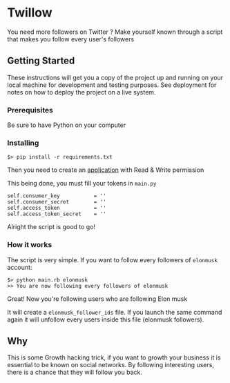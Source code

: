 # Twillow

You need more followers on Twitter ? Make yourself known through a script that makes you follow every user's followers

## Getting Started

These instructions will get you a copy of the project up and running on your local machine for development and testing purposes. See deployment for notes on how to deploy the project on a live system.

### Prerequisites

Be sure to have Python on your computer

### Installing

```
$> pip install -r requirements.txt
```
Then you need to create an [application](https://apps.twitter.com/) with Read & Write permission

This being done, you must fill your tokens in `main.py`

```
self.consumer_key           = ''
self.consumer_secret        = ''
self.access_token           = ''
self.access_token_secret    = ''
```

Alright the script is good to go!

### How it works

The script is very simple. If you want to follow every followers of `elonmusk` account:

```
$> python main.rb elonmusk
>> You are now following every followers of elonmusk
```

Great! Now you're following users who are following Elon musk

It will create a `elonmusk_follower_ids` file. If you launch the same command again it will unfollow every users inside this file (elonmusk followers).

## Why

This is some Growth hacking trick, if you want to growth your business it is essential to be known on social networks.
By following interesting users, there is a chance that they will follow you back.
